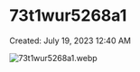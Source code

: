 # 73t1wur5268a1

Created: July 19, 2023 12:40 AM

![73t1wur5268a1.webp](73t1wur5268a1%20eaa1fabcd4064c1b85e700d9e6f1505d/73t1wur5268a1.webp)